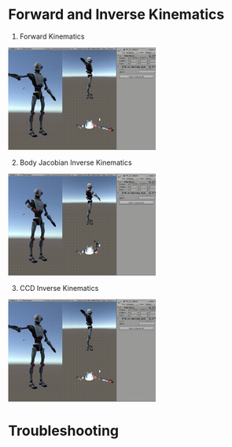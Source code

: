 # Forward and Inverse Kinematics

1. Forward Kinematics

<p>    
     <img src='./gif/FK.gif' width=300>
</p>

2. Body Jacobian Inverse Kinematics

<p>    
     <img src='./gif/jacobianIK.gif' width=300>
</p>

3. CCD Inverse Kinematics

<p>    
     <img src='./gif/ccdIK.gif' width=300>
</p>

# Troubleshooting
